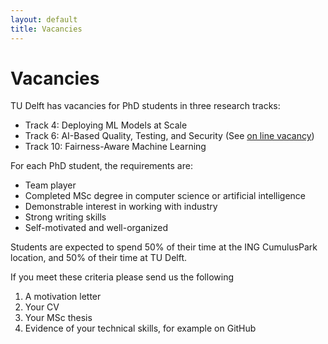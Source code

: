 ```yaml
---
layout: default
title: Vacancies
---
```


# Vacancies

TU Delft has vacancies for PhD students in three research tracks:

- Track 4: Deploying ML Models at Scale
- Track 6: AI-Based Quality, Testing, and Security (See [on line vacancy](https://vacature.beta.tudelft.nl/vacaturesite/permalink/288996/?lang=en))
- Track 10: Fairness-Aware Machine Learning

For each PhD student, the requirements are:

- Team player
- Completed MSc degree in computer science or artificial intelligence
- Demonstrable interest in working with industry
- Strong writing skills
- Self-motivated and well-organized

Students are expected to spend 50% of their time at the ING CumulusPark location, and 50% of their time at TU Delft.

If you meet these criteria please send us the following

1. A motivation letter
2. Your CV
3. Your MSc thesis
4. Evidence of your technical skills, for example on GitHub